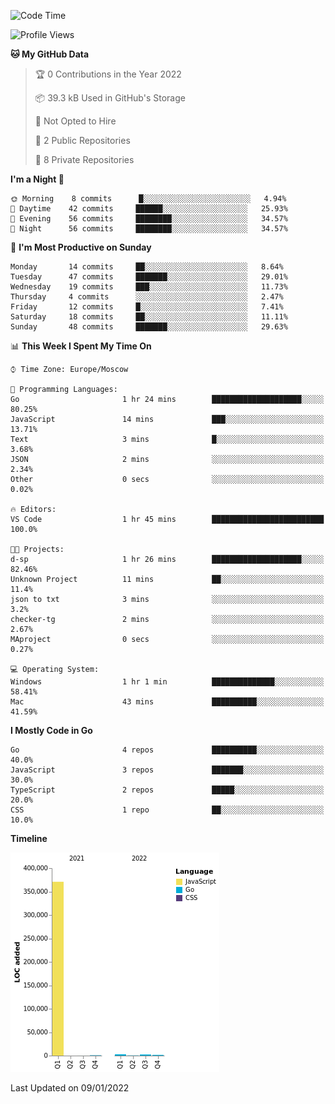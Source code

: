 <!--START_SECTION:waka-->
![Code Time](http://img.shields.io/badge/Code%20Time-91%20hrs-blue)

![Profile Views](http://img.shields.io/badge/Profile%20Views-0-blue)

**🐱 My GitHub Data** 

> 🏆 0 Contributions in the Year 2022
 > 
> 📦 39.3 kB Used in GitHub's Storage 
 > 
> 🚫 Not Opted to Hire
 > 
> 📜 2 Public Repositories 
 > 
> 🔑 8 Private Repositories  
 > 
**I'm a Night 🦉** 

```text
🌞 Morning    8 commits      █░░░░░░░░░░░░░░░░░░░░░░░░   4.94% 
🌆 Daytime    42 commits     ██████░░░░░░░░░░░░░░░░░░░   25.93% 
🌃 Evening    56 commits     ████████░░░░░░░░░░░░░░░░░   34.57% 
🌙 Night      56 commits     ████████░░░░░░░░░░░░░░░░░   34.57%

```
📅 **I'm Most Productive on Sunday** 

```text
Monday       14 commits     ██░░░░░░░░░░░░░░░░░░░░░░░   8.64% 
Tuesday      47 commits     ███████░░░░░░░░░░░░░░░░░░   29.01% 
Wednesday    19 commits     ███░░░░░░░░░░░░░░░░░░░░░░   11.73% 
Thursday     4 commits      ░░░░░░░░░░░░░░░░░░░░░░░░░   2.47% 
Friday       12 commits     █░░░░░░░░░░░░░░░░░░░░░░░░   7.41% 
Saturday     18 commits     ██░░░░░░░░░░░░░░░░░░░░░░░   11.11% 
Sunday       48 commits     ███████░░░░░░░░░░░░░░░░░░   29.63%

```


📊 **This Week I Spent My Time On** 

```text
⌚︎ Time Zone: Europe/Moscow

💬 Programming Languages: 
Go                       1 hr 24 mins        ████████████████████░░░░░   80.25% 
JavaScript               14 mins             ███░░░░░░░░░░░░░░░░░░░░░░   13.71% 
Text                     3 mins              █░░░░░░░░░░░░░░░░░░░░░░░░   3.68% 
JSON                     2 mins              ░░░░░░░░░░░░░░░░░░░░░░░░░   2.34% 
Other                    0 secs              ░░░░░░░░░░░░░░░░░░░░░░░░░   0.02%

🔥 Editors: 
VS Code                  1 hr 45 mins        █████████████████████████   100.0%

🐱‍💻 Projects: 
d-sp                     1 hr 26 mins        ████████████████████░░░░░   82.46% 
Unknown Project          11 mins             ██░░░░░░░░░░░░░░░░░░░░░░░   11.4% 
json to txt              3 mins              ░░░░░░░░░░░░░░░░░░░░░░░░░   3.2% 
checker-tg               2 mins              ░░░░░░░░░░░░░░░░░░░░░░░░░   2.67% 
MAproject                0 secs              ░░░░░░░░░░░░░░░░░░░░░░░░░   0.27%

💻 Operating System: 
Windows                  1 hr 1 min          ██████████████░░░░░░░░░░░   58.41% 
Mac                      43 mins             ██████████░░░░░░░░░░░░░░░   41.59%

```

**I Mostly Code in Go** 

```text
Go                       4 repos             ██████████░░░░░░░░░░░░░░░   40.0% 
JavaScript               3 repos             ███████░░░░░░░░░░░░░░░░░░   30.0% 
TypeScript               2 repos             █████░░░░░░░░░░░░░░░░░░░░   20.0% 
CSS                      1 repo              ██░░░░░░░░░░░░░░░░░░░░░░░   10.0%

```


**Timeline**

![Chart not found](https://raw.githubusercontent.com/jeezft/jeezft/main/charts/bar_graph.png) 


 Last Updated on 09/01/2022
<!--END_SECTION:waka-->
